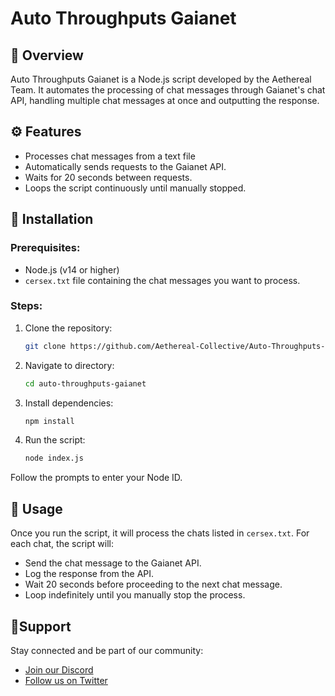 # Auto Throughputs Gaianet

## 🔧 Overview
Auto Throughputs Gaianet is a Node.js script developed by the Aethereal Team. It automates the processing of chat messages through Gaianet's chat API, handling multiple chat messages at once and outputting the response.

## ⚙️ Features
- Processes chat messages from a text file
- Automatically sends requests to the Gaianet API.
- Waits for 20 seconds between requests.
- Loops the script continuously until manually stopped.

## 🚀 Installation

### Prerequisites:
- Node.js (v14 or higher)
- `cersex.txt` file containing the chat messages you want to process.

### Steps:
1. Clone the repository:
   ```bash
   git clone https://github.com/Aethereal-Collective/Auto-Throughputs-Gaianet
   ```
2. Navigate to directory:
   ```bash
   cd auto-throughputs-gaianet
   ```
3. Install dependencies:
   ```bash
   npm install
   ```
4. Run the script:
   ```bash
   node index.js
   ```
Follow the prompts to enter your Node ID.

## 📄 Usage
Once you run the script, it will process the chats listed in `cersex.txt`. For each chat, the script will:

- Send the chat message to the Gaianet API.
- Log the response from the API.
- Wait 20 seconds before proceeding to the next chat message.
- Loop indefinitely until you manually stop the process.

## 🤝Support
Stay connected and be part of our community:

- [Join our Discord](https://discord.gg/aethereal)  
- [Follow us on Twitter](https://x.com/aethereal_co)
